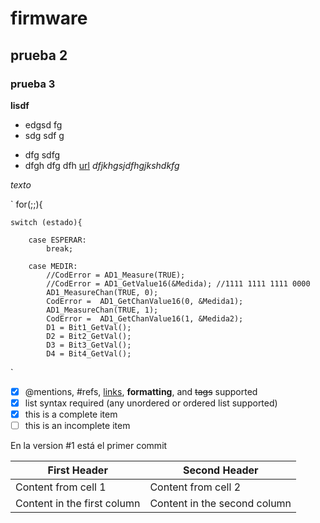 # firmware
## prueba 2
### prueba 3

**lisdf**
* edgsd fg
* sdg sdf g
- dfg sdfg
- dfgh dfg dfh
[url](texto)
*dfjkhgsjdfhgjkshdkfg*

_texto_

` for(;;){

   	switch (estado){
   		
   		case ESPERAR:
   			break;
   			
   		case MEDIR:
   			//CodError = AD1_Measure(TRUE);
   			//CodError = AD1_GetValue16(&Medida); //1111 1111 1111 0000
   			AD1_MeasureChan(TRUE, 0);
   			CodError =  AD1_GetChanValue16(0, &Medida1);
   			AD1_MeasureChan(TRUE, 1);
   			CodError =  AD1_GetChanValue16(1, &Medida2);
   			D1 = Bit1_GetVal();
   			D2 = Bit2_GetVal();
   			D3 = Bit3_GetVal();
   			D4 = Bit4_GetVal();
`

- [x] @mentions, #refs, [links](), **formatting**, and <del>tags</del> supported
- [x] list syntax required (any unordered or ordered list supported)
- [x] this is a complete item
- [ ] this is an incomplete item

En la version #1 está el primer commit

First Header | Second Header
------------ | -------------
Content from cell 1 | Content from cell 2
Content in the first column | Content in the second column
